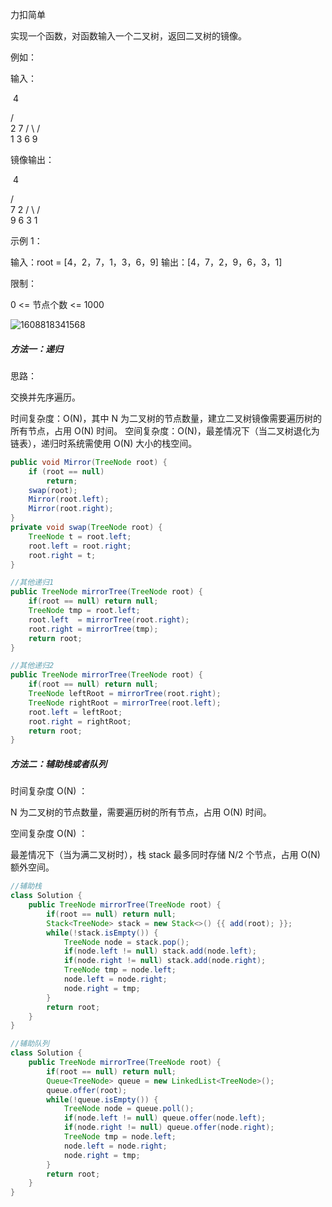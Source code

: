 力扣简单



实现一个函数，对函数输入一个二叉树，返回二叉树的镜像。



例如：

输入：

​	 4

   /   \
  2     7
 / \    / \
1   3 6   9

镜像输出：

​	 4

   /   \
  7     2
 / \    / \
9   6 3   1

 

示例 1：

输入：root = [4，2，7，1，3，6，9]
输出：[4，7，2，9，6，3，1]




限制：

0 <= 节点个数 <= 1000



![1608818341568](F:/项目/Git-md/ZJW-Summary/assets/1608818341568.png)

##### 方法一：递归



思路：

交换并先序遍历。

时间复杂度：O(N)，其中 N 为二叉树的节点数量，建立二叉树镜像需要遍历树的所有节点，占用 O(N) 时间。
空间复杂度：O(N)，最差情况下（当二叉树退化为链表），递归时系统需使用 O(N) 大小的栈空间。

````java
public void Mirror(TreeNode root) {
    if (root == null)
        return;
    swap(root);
    Mirror(root.left);
    Mirror(root.right);
}
private void swap(TreeNode root) {
    TreeNode t = root.left;
    root.left = root.right;
    root.right = t;
}
````

````java
//其他递归1
public TreeNode mirrorTree(TreeNode root) {
    if(root == null) return null;
    TreeNode tmp = root.left;
    root.left  = mirrorTree(root.right);
    root.right = mirrorTree(tmp);
    return root;
}
````

```java
//其他递归2
public TreeNode mirrorTree(TreeNode root) {
    if(root == null) return null;
    TreeNode leftRoot = mirrorTree(root.right);
    TreeNode rightRoot = mirrorTree(root.left);
    root.left = leftRoot;
    root.right = rightRoot;
    return root;
}
```





##### 方法二：辅助栈或者队列



时间复杂度 O(N) ： 

N 为二叉树的节点数量，需要遍历树的所有节点，占用 O(N) 时间。

空间复杂度 O(N) ： 

最差情况下（当为满二叉树时），栈 stack 最多同时存储 N/2 个节点，占用 O(N) 额外空间。

````java
//辅助栈
class Solution {
    public TreeNode mirrorTree(TreeNode root) {
        if(root == null) return null;
        Stack<TreeNode> stack = new Stack<>() {{ add(root); }};
        while(!stack.isEmpty()) {
            TreeNode node = stack.pop();
            if(node.left != null) stack.add(node.left);
            if(node.right != null) stack.add(node.right);
            TreeNode tmp = node.left;
            node.left = node.right;
            node.right = tmp;
        }
        return root;
    }
}
````

````java
//辅助队列
class Solution {
    public TreeNode mirrorTree(TreeNode root) {
        if(root == null) return null;
        Queue<TreeNode> queue = new LinkedList<TreeNode>();
        queue.offer(root);
        while(!queue.isEmpty()) {
            TreeNode node = queue.poll();
            if(node.left != null) queue.offer(node.left);
            if(node.right != null) queue.offer(node.right);
            TreeNode tmp = node.left;
            node.left = node.right;
            node.right = tmp;
        }
        return root;
    }
}
````

